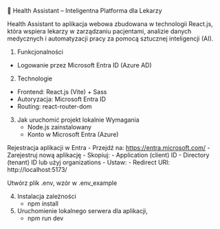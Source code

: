 🏥 Health Assistant – Inteligentna Platforma dla Lekarzy

Health Assistant to aplikacja webowa zbudowana w technologii React.js, która wspiera lekarzy w zarządzaniu pacjentami,
analizie danych medycznych i automatyzacji pracy za pomocą sztucznej inteligencji (AI).

1. Funkcjonalności
- Logowanie przez Microsoft Entra ID (Azure AD)

2. Technologie
- Frontend: React.js (Vite) + Sass
- Autoryzacja: Microsoft Entra ID
- Routing: react-router-dom

3. Jak uruchomić projekt lokalnie
  Wymagania
    - Node.js zainstalowany
    - Konto w Microsoft Entra (Azure)

  Rejestracja aplikacji w Entra
    - Przejdź na: https://entra.microsoft.com/
    - Zarejestruj nową aplikację
    - Skopiuj:
    - Application (client) ID
    - Directory (tenant) ID lub użyj organizations
    - Ustaw:
    - Redirect URI: http://localhost:5173/

   Utwórz plik .env, wzór w .env_example

4. Instalacja zależności
    - npm install
5. Uruchomienie lokalnego serwera dla aplikacji, 
    - npm run dev  